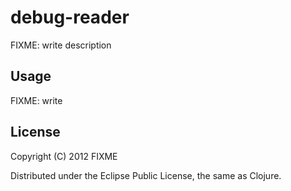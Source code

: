# debug-reader

FIXME: write description

## Usage

FIXME: write

## License

Copyright (C) 2012 FIXME

Distributed under the Eclipse Public License, the same as Clojure.
